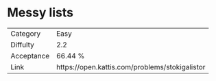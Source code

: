 # Messy lists

<table>
    <tr>
        <td>Category</td>
        <td>Easy</td>
    </tr>
    <tr>
        <td>Diffulty</td>
        <td>2.2</td>
    </tr>
    <tr>
        <td>Acceptance</td>
        <td>66.44 %</td>
    </tr>
    <tr>
        <td>Link</td>
        <td>https://open.kattis.com/problems/stokigalistor</td>
    </tr>
</table>